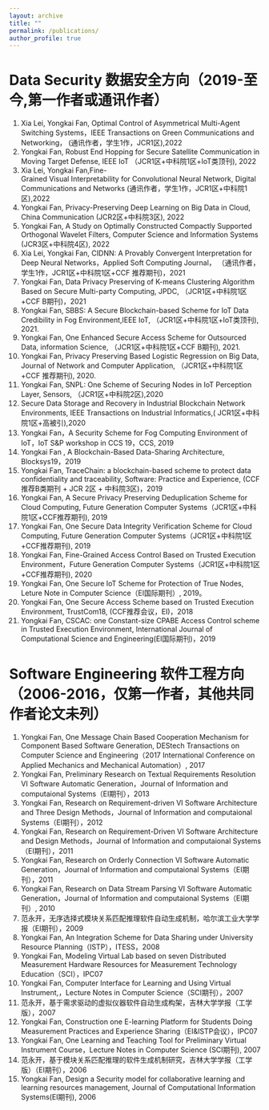 ```yaml
---
layout: archive
title: ""
permalink: /publications/
author_profile: true
---
```


Data Security 数据安全方向（2019-至今,第一作者或通讯作者）
======

1. Xia Lei, Yongkai Fan, Optimal Control of Asymmetrical Multi-Agent Switching Systems，IEEE Transactions on Green Communications and Networking， (通讯作者，学生1作，JCR1区),2022
1. Yongkai Fan, Robust End Hopping for Secure Satellite Communication in Moving Target Defense, IEEE IoT （JCR1区+中科院1区+IoT类顶刊), 2022
1. Xia Lei, Yongkai Fan,Fine-Grained Visual Interpretability for Convolutional Neural Network, Digital Communications and Networks (通讯作者，学生1作，JCR1区+中科院1区),2022
1. Yongkai Fan, Privacy-Preserving Deep Learning on Big Data in Cloud, China Communication  (JCR2区+中科院3区), 2022
1. Yongkai Fan, A Study on Optimally Constructed Compactly Supported Orthogonal Wavelet Filters, Computer Science and Information Systems (JCR3区+中科院4区), 2022
1. Xia Lei, Yongkai Fan, CIDNN: A Provably Convergent Interpretation for Deep Neural Networks，Applied Soft Computing Journal， （通讯作者，学生1作，JCR1区+中科院1区+CCF 推荐期刊)，2021
1. Yongkai Fan, Data Privacy Preserving of K-means Clustering Algorithm Based on Secure Multi-party Computing, JPDC, （JCR1区+中科院1区+CCF B期刊)，2021
1. Yongkai Fan, SBBS: A Secure Blockchain-based Scheme for IoT Data Credibility in Fog Environment,IEEE IoT, （JCR1区+中科院1区+IoT类顶刊), 2021. 
1. Yongkai Fan, One Enhanced Secure Access Scheme for Outsourced Data, information Science, （JCR1区+中科院1区+CCF B期刊), 2021. 
1. Yongkai Fan, Privacy Preserving Based Logistic Regression on Big Data, Journal of Network and Computer Application, （JCR1区+中科院1区+CCF 推荐期刊), 2020.
1. Yongkai Fan, SNPL: One Scheme of Securing Nodes in IoT Perception Layer, Sensors, （JCR1区+中科院2区),2020
1. Secure Data Storage and Recovery in Industrial Blockchain Network Environments, IEEE Transactions on Industrial Informatics,( JCR1区+中科院1区+高被引),2020
1. Yongkai Fan，A Security Scheme for Fog Computing Environment of IoT，IoT S&P workshop in CCS 19，CCS, 2019
1. Yongkai Fan , A Blockchain-Based Data-Sharing Architecture, Blocksys19，2019
1. Yongkai Fan, TraceChain: a blockchain-based scheme to protect data confidentiality and traceability, Software: Practice and Experience, (CCF 推荐B类期刊 +  JCR 2区 + 中科院3区)，2019
1. Yongkai Fan, A Secure Privacy Preserving Deduplication Scheme for Cloud Computing, Future Generation Computer Systems（JCR1区+中科院1区+CCF推荐期刊), 2019
1. Yongkai Fan, One Secure Data Integrity Verification Scheme for Cloud Computing, Future Generation Computer Systems（JCR1区+中科院1区+CCF推荐期刊), 2019
1. Yongkai Fan, Fine-Grained Access Control Based on Trusted Execution Environment，Future Generation Computer Systems（JCR1区+中科院1区+CCF推荐期刊), 2020
1. Yongkai Fan, One Secure IoT Scheme for Protection of True Nodes, Leture Note in Computer Science（EI国际期刊）, 2019。
1. Yongkai Fan, One Secure Access Scheme based on Trusted Execution Environment, TrustCom18, (CCF推荐会议，EI)，2018
1. Yongkai Fan, CSCAC: one Constant-size CPABE Access Control scheme in Trusted Execution Environment, International Journal of Computational Science and Engineering(EI国际期刊)，2019


Software Engineering 软件工程方向（2006-2016，仅第一作者，其他共同作者论文未列）
======
1. Yongkai Fan, One Message Chain Based Cooperation Mechanism for Component Based Software Generation, DEStech Transactions on Computer Science and Engineering（2017 International Conference on Applied Mechanics and Mechanical Automation）, 2017
1. Yongkai Fan, Preliminary Research on Textual Requirements Resolution VI Software Automatic Generation，Journal of Information and computaional Systems（EI期刊），2013
1. Yongkai Fan, Research on Requirement-driven VI Software Architecture and Three Design Methods，Journal of Information and computaional Systems（EI期刊），2012
1. Yongkai Fan, Research on Requirement-Driven VI Software Architecture and Design Methods，Journal of Information and computaional Systems（EI期刊），2011
1. Yongkai Fan, Research on Orderly Connection VI Software Automatic Generation，Journal of Information and computaional Systems（EI期刊），2011
1. Yongkai Fan, Research on Data Stream Parsing VI Software Automatic Generation，Journal of Information and computaional Systems（EI期刊）, 2010
1. 范永开，无序选择式模块关系匹配推理软件自动生成机制，哈尔滨工业大学学报（EI期刊），2009
1. Yongkai Fan, An Integration Scheme for Data Sharing under University Resource Planning（ISTP），ITESS，2008
1. Yongkai Fan, Modeling Virtual Lab based on seven Distributed Measurement Hardware Resources for Measurement Technology Education（SCI），IPC07
1. Yongkai Fan, Computer Interface for Learning and Using Virtual Instrument,，Lecture Notes in Computer Science（SCI期刊），2007
1. 范永开，基于需求驱动的虚拟仪器软件自动生成构架，吉林大学学报（工学版），2007 
1. Yongkai Fan, Construction one E-learning Platform for Students Doing Measurement Practices and Experience Sharing（EI&ISTP会议），IPC07 
1. Yongkai Fan, One Learning and Teaching Tool for Preliminary Virtual Instrument Course，Lecture Notes in Computer Science (SCI期刊), 2007
1. 范永开，基于模块关系匹配推理的软件生成机制研究，吉林大学学报（工学版）（EI期刊），2006
1. Yongkai Fan, Design a Security model for collaborative learning and learning resources management, Journal of Computational Information Systems(EI期刊), 2006
